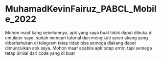 # MuhamadKevinFairuz_PABCL_Mobile_2022


Mohon maaf kang sebelumnya, apk yang saya buat tidak dapat dibuka di emulator saya. sudah mencari tutorial dan mengikuti saran akang yang diberitahukan di telegram tetap tidak bisa
semoga diakang dapat dimunculkan apk saya. Mohon maaf apabila apk tetap error, tapi semoga tetap dinilai dari code yang di buat